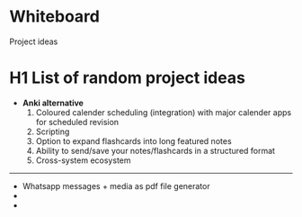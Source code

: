 # Whiteboard
Project ideas

# H1 List of random project ideas

- **Anki alternative** 
  1. Coloured calender scheduling (integration) with major calender apps for scheduled revision
  2. Scripting
  3. Option to expand flashcards into long featured notes
  4. Ability to send/save your notes/flashcards in a structured format
  5. Cross-system ecosystem
 ------

- Whatsapp messages + media as pdf file generator
- 
- 
